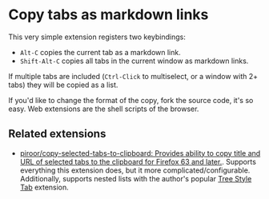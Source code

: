 # Copy tabs as markdown links

This very simple extension registers two keybindings:

 - `Alt-C` copies the current tab as a markdown link.
 - `Shift-Alt-C` copies all tabs in the current window as markdown links.

If multiple tabs are included (`Ctrl-Click` to multiselect, or a window with 2+ tabs) they will be copied as a list.

If you'd like to change the format of the copy, fork the source code, it's so easy. Web extensions are the shell scripts of the browser.

## Related extensions

- [piroor/copy-selected-tabs-to-clipboard: Provides ability to copy title and URL of selected tabs to the clipboard for Firefox 63 and later.](https://github.com/piroor/copy-selected-tabs-to-clipboard). Supports everything this extension does, but it more complicated/configurable. Additionally, supports nested lists with the author's popular [Tree Style Tab](https://piro.sakura.ne.jp/xul/_treestyletab.html.en) extension.
